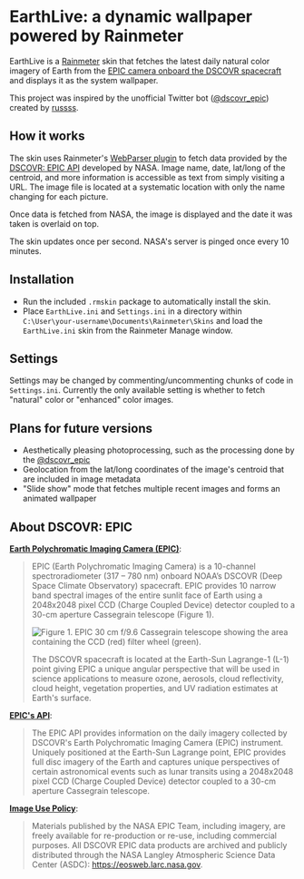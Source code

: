# EarthLive: a dynamic wallpaper powered by Rainmeter
EarthLive is a [Rainmeter](https://www.rainmeter.net/) skin that fetches the latest daily natural color imagery of Earth from the [EPIC camera onboard the DSCOVR spacecraft](https://epic.gsfc.nasa.gov/) and displays it as the system wallpaper.

This project was inspired by the unofficial Twitter bot ([@dscovr_epic](https://twitter.com/dscovr_epic?lang=en)) created by [russss](https://github.com/russss/dscovr-epic).

## How it works
The skin uses Rainmeter's [WebParser plugin](https://docs.rainmeter.net/manual/plugins/webparser/) to fetch data provided by the [DSCOVR: EPIC API](https://epic.gsfc.nasa.gov/about/api) developed by NASA.
Image name, date, lat/long of the centroid, and more information is accessible as text from simply visiting a URL.
The image file is located at a systematic location with only the name changing for each picture.

Once data is fetched from NASA, the image is displayed and the date it was taken is overlaid on top.

The skin updates once per second. NASA's server is pinged once every 10 minutes.

## Installation
* Run the included `.rmskin` package to automatically install the skin.
* Place `EarthLive.ini` and `Settings.ini` in a directory within `C:\User\your-username\Documents\Rainmeter\Skins` and load the `EarthLive.ini` skin from the Rainmeter Manage window.

## Settings
Settings may be changed by commenting/uncommenting chunks of code in `Settings.ini`.
Currently the only available setting is whether to fetch "natural" color or "enhanced" color images.

## Plans for future versions
*  Aesthetically pleasing photoprocessing, such as the processing done by the [@dscovr_epic](https://twitter.com/dscovr_epic?lang=en)
*  Geolocation from the lat/long coordinates of the image's centroid that are included in image metadata
*  "Slide show" mode that fetches multiple recent images and forms an animated wallpaper

## About DSCOVR: EPIC
__[Earth Polychromatic Imaging Camera (EPIC)](https://epic.gsfc.nasa.gov/epic)__:
> EPIC (Earth Polychromatic Imaging Camera) is a 10-channel spectroradiometer (317 – 780 nm) onboard NOAA’s DSCOVR (Deep Space Climate Observatory) spacecraft. EPIC provides 10 narrow band spectral images of the entire sunlit face of Earth using a 2048x2048 pixel CCD (Charge Coupled Device) detector coupled to a 30-cm aperture Cassegrain telescope (Figure 1).
>
> ![Figure 1. EPIC 30 cm f/9.6 Cassegrain telescope showing the area containing the CCD (red) filter wheel (green).](https://epic.gsfc.nasa.gov/assets/Image_002.jpg)
>
> The DSCOVR spacecraft is located at the Earth-Sun Lagrange-1 (L-1) point giving EPIC a unique angular perspective that will be used in science applications to measure ozone, aerosols, cloud reflectivity, cloud height, vegetation properties, and UV radiation estimates at Earth's surface.

__[EPIC's API](https://epic.gsfc.nasa.gov/about/api)__:
> The EPIC API provides information on the daily imagery collected by DSCOVR's Earth Polychromatic Imaging Camera (EPIC) instrument. Uniquely positioned at the Earth-Sun Lagrange point, EPIC provides full disc imagery of the Earth and captures unique perspectives of certain astronomical events such as lunar transits using a 2048x2048 pixel CCD (Charge Coupled Device) detector coupled to a 30-cm aperture Cassegrain telescope.

__[Image Use Policy]()__:
> Materials published by the NASA EPIC Team, including imagery, are freely available for re-production or re-use, including commercial purposes. All DSCOVR EPIC data products are archived and publicly distributed through the NASA Langley Atmospheric Science Data Center (ASDC): https://eosweb.larc.nasa.gov.
